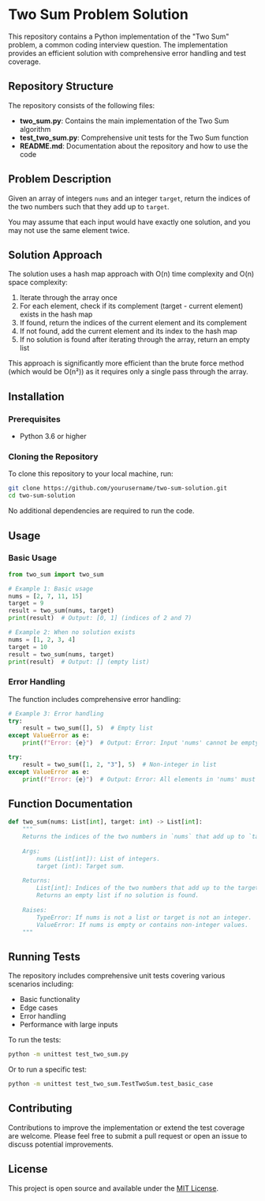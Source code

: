 # Two Sum Problem Solution

This repository contains a Python implementation of the "Two Sum" problem, a common coding interview question. The implementation provides an efficient solution with comprehensive error handling and test coverage.

## Repository Structure

The repository consists of the following files:

- **two_sum.py**: Contains the main implementation of the Two Sum algorithm
- **test_two_sum.py**: Comprehensive unit tests for the Two Sum function
- **README.md**: Documentation about the repository and how to use the code

## Problem Description

Given an array of integers `nums` and an integer `target`, return the indices of the two numbers such that they add up to `target`.

You may assume that each input would have exactly one solution, and you may not use the same element twice.

## Solution Approach

The solution uses a hash map approach with O(n) time complexity and O(n) space complexity:

1. Iterate through the array once
2. For each element, check if its complement (target - current element) exists in the hash map
3. If found, return the indices of the current element and its complement
4. If not found, add the current element and its index to the hash map
5. If no solution is found after iterating through the array, return an empty list

This approach is significantly more efficient than the brute force method (which would be O(n²)) as it requires only a single pass through the array.

## Installation

### Prerequisites

- Python 3.6 or higher

### Cloning the Repository

To clone this repository to your local machine, run:

```bash
git clone https://github.com/yourusername/two-sum-solution.git
cd two-sum-solution
```

No additional dependencies are required to run the code.

## Usage

### Basic Usage

```python
from two_sum import two_sum

# Example 1: Basic usage
nums = [2, 7, 11, 15]
target = 9
result = two_sum(nums, target)
print(result)  # Output: [0, 1] (indices of 2 and 7)

# Example 2: When no solution exists
nums = [1, 2, 3, 4]
target = 10
result = two_sum(nums, target)
print(result)  # Output: [] (empty list)
```

### Error Handling

The function includes comprehensive error handling:

```python
# Example 3: Error handling
try:
    result = two_sum([], 5)  # Empty list
except ValueError as e:
    print(f"Error: {e}")  # Output: Error: Input 'nums' cannot be empty

try:
    result = two_sum([1, 2, "3"], 5)  # Non-integer in list
except ValueError as e:
    print(f"Error: {e}")  # Output: Error: All elements in 'nums' must be integers
```

## Function Documentation

```python
def two_sum(nums: List[int], target: int) -> List[int]:
    """
    Returns the indices of the two numbers in `nums` that add up to `target`.
    
    Args:
        nums (List[int]): List of integers.
        target (int): Target sum.
    
    Returns:
        List[int]: Indices of the two numbers that add up to the target.
        Returns an empty list if no solution is found.
        
    Raises:
        TypeError: If nums is not a list or target is not an integer.
        ValueError: If nums is empty or contains non-integer values.
    """
```

## Running Tests

The repository includes comprehensive unit tests covering various scenarios including:
- Basic functionality
- Edge cases
- Error handling
- Performance with large inputs

To run the tests:

```bash
python -m unittest test_two_sum.py
```

Or to run a specific test:

```bash
python -m unittest test_two_sum.TestTwoSum.test_basic_case
```

## Contributing

Contributions to improve the implementation or extend the test coverage are welcome. Please feel free to submit a pull request or open an issue to discuss potential improvements.

## License

This project is open source and available under the [MIT License](https://opensource.org/licenses/MIT).